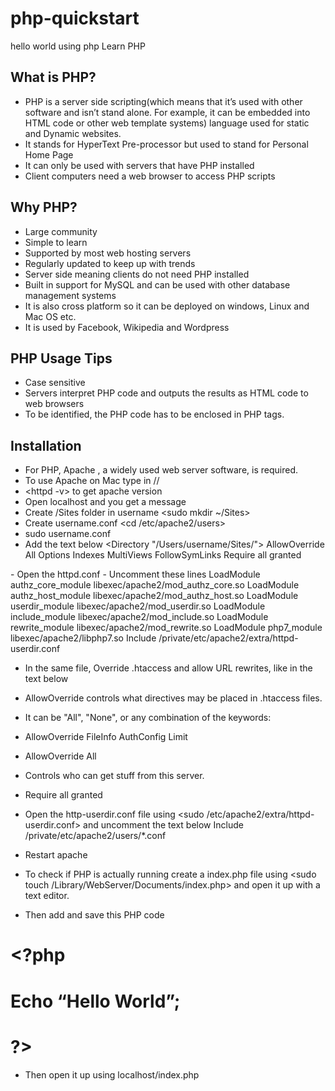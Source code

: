 # php-quickstart
hello world using php 
Learn PHP

## What is PHP?
- PHP is a server side scripting(which means that it’s used with other software and isn’t stand alone. For example, it can be embedded into HTML code or other web template systems) language used for static and Dynamic websites. 
- It stands for HyperText Pre-processor but used to stand for Personal Home Page
- It can only be used with servers that have PHP installed 
- Client computers need a web browser to access PHP scripts

## Why PHP?
- Large community
- Simple to learn
- Supported by most web hosting servers 
- Regularly updated to keep up with trends
- Server side meaning clients do not need PHP installed
- Built in support for MySQL and can be used with other database management systems
- It is also cross platform so it can be deployed on windows, Linux and Mac OS etc.
- It is used by Facebook, Wikipedia and Wordpress

## PHP Usage Tips
- Case sensitive
- Servers interpret PHP code and outputs the results as HTML code to web browsers
- To be identified, the PHP code has to be enclosed in PHP  tags.

## Installation 
- For PHP, Apache , a widely used web server software, is required. 
- To use Apache on Mac type in  <sudo apachectl start >/<sudo apachectl stop>/<sudo apachectl restart>
- <httpd -v> to get apache version
- Open localhost and you get a message
- Create /Sites folder in username <sudo mkdir ~/Sites>
- Create username.conf <cd /etc/apache2/users>
- sudo <text editor> username.conf
- Add the text below 
<Directory "/Users/username/Sites/">
AllowOverride All
Options Indexes MultiViews FollowSymLinks
Require all granted
</Directory>
- Open the httpd.conf </etc/apache2/httpd.conf>
- Uncomment these lines 
LoadModule authz_core_module libexec/apache2/mod_authz_core.so
LoadModule authz_host_module libexec/apache2/mod_authz_host.so
LoadModule userdir_module libexec/apache2/mod_userdir.so
LoadModule include_module libexec/apache2/mod_include.so
LoadModule rewrite_module libexec/apache2/mod_rewrite.so
LoadModule php7_module libexec/apache2/libphp7.so
Include /private/etc/apache2/extra/httpd-userdir.conf

- In the same file, Override .htaccess and allow URL rewrites, like in the text below 
- AllowOverride controls what directives may be placed in .htaccess files.
- It can be "All", "None", or any combination of the keywords:
- AllowOverride FileInfo AuthConfig Limit
     
- AllowOverride All

- Controls who can get stuff from this server.
    
- Require all granted
    
    
- Open the http-userdir.conf file  using <sudo <text editor> /etc/apache2/extra/httpd-userdir.conf> and uncomment the text below 
Include /private/etc/apache2/users/*.conf

- Restart apache <sudo apachectl restart>

- To check if PHP is actually running create a index.php file using <sudo touch /Library/WebServer/Documents/index.php> and open it up with a text editor.
- Then add  and save this PHP code

# <?php
# Echo “Hello World”;
# ?>

- Then open it up using localhost/index.php
